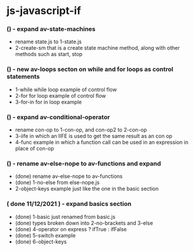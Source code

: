 # js-javascript-if

### () - expand av-state-machines
* rename state.js to 1-state.js
* 2-create-sm that is a create state machine method, along with other methods such as start, stop

### () - new av-loops secton on while and for loops as control statements
* 1-while while loop example of control flow
* 2-for for loop example of control flow
* 3-for-in for in loop example

### () - expand av-conditional-operator
* rename con-op to 1-con-op, and con-op2 to 2-con-op
* 3-iife in which an IIFE is used to get the same result as an con op
* 4-func example in which a function call can be used in an expression in place of con-op

### () - rename av-else-nope to av-functions and expand
* (done) rename av-else-nope to av-functions
* (done) 1-no-else from else-nope.js
* 2-object-keys example just like the one in the basic section

### ( done 11/12/2021 ) - expand basics section
* (done) 1-basic just renamed from basic.js
* (done) types broken down into 2-no-brackets and 3-else
* (done) 4-operator on express ? ifTrue : ifFalse
* (done) 5-switch example
* (done) 6-object-keys

